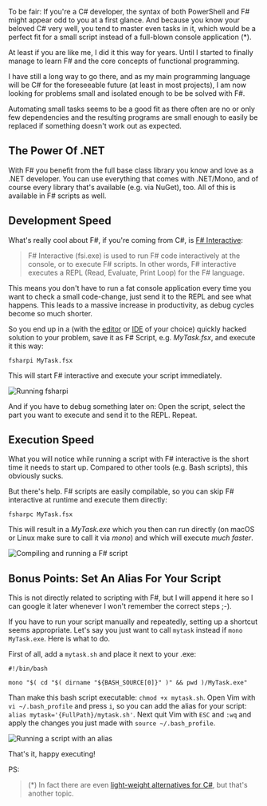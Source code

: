 To be fair: If you're a C# developer, the syntax of both PowerShell and F# might appear odd to you at a first glance. And because you know your beloved C# very well, you tend to master even tasks in it, which would be a perfect fit for a small script instead of a full-blown console application (*). 

At least if you are like me, I did it this way for years. Until I started to finally manage to learn F# and the core concepts of functional programming. 

I have still a long way to go there, and as my main programming language will be C# for the foreseeable future (at least in most projects), I am now looking for problems small and isolated enough to be be solved with F#. 

Automating small tasks seems to be a good fit as there often are no or only few dependencies and the resulting programs are small enough to easily be replaced if something doesn't work out as expected.

## The Power Of .NET

With F# you benefit from the full base class library you know and love as a .NET developer. You can use everything that comes with .NET/Mono, and of course every library that's available (e.g. via NuGet), too. All of this is available in F# scripts as well.

## Development Speed

What's really cool about F#, if you're coming from C#, is [F# Interactive](https://docs.microsoft.com/en-us/dotnet/articles/fsharp/tutorials/fsharp-interactive/): 

> F# Interactive (fsi.exe) is used to run F# code interactively at the console, or to execute F# scripts. In other words, F# interactive executes a REPL (Read, Evaluate, Print Loop) for the F# language.

This means you don't have to run a fat console application every time you want to check a small code-change, just send it to the REPL and see what happens. This leads to a massive increase in productivity, as debug cycles become so much shorter. 

So you end up in a (with the [editor](http://ionide.io/) or [IDE](https://www.visualstudio.com/vs/community/) of your choice) quickly hacked solution to your problem, save it as F# Script, e.g. _MyTask.fsx_, and execute it this way:

```
fsharpi MyTask.fsx
```

This will start F# interactive and execute your script immediately.

![Running fsharpi](/upload/fsharp0.png "Running fsharpi")

And if you have to debug something later on: Open the script, select the part you want to execute and send it to the REPL. Repeat.

## Execution Speed

What you will notice while running a script with F# interactive is the short time it needs to start up. Compared to other tools (e.g. Bash scripts), this obviously sucks.

But there's help. F# scripts are easily compilable, so you can skip F# interactive at runtime and execute them directly:

```
fsharpc MyTask.fsx
```

This will result in a _MyTask.exe_ which you then can run directly (on macOS or Linux make sure to call it via _mono_) and which will execute _much faster_.

![Compiling and running a F# script](/upload/fsharp1.png "Compiling and running a F# script")

## Bonus Points: Set An Alias For Your Script

This is not directly related to scripting with F#, but I will append it here so I can google it later whenever I won't remember the correct steps ;-).

If you have to run your script manually and repeatedly, setting up a shortcut seems appropriate. Let's say you just want to call `mytask` instead if `mono MyTask.exe`. Here is what to do.

First of all, add a `mytask.sh` and place it next to your .exe:

```
#!/bin/bash

mono "$( cd "$( dirname "${BASH_SOURCE[0]}" )" && pwd )/MyTask.exe"
```

Than make this bash script executable: `chmod +x mytask.sh`. Open Vim with `vi ~/.bash_profile` and press `i`, so you can add the alias for your script: `alias mytask='{FullPath}/mytask.sh'`. Next quit Vim with `ESC` and `:wq` and apply the changes you just made with `source ~/.bash_profile`.


![Running a script with an alias](/upload/fsharp2.png "Running a script with an alias")

That's it, happy executing!

PS:

> (*) In fact there are even [light-weight alternatives for C#](http://scriptcs.net/), but that's another topic.
